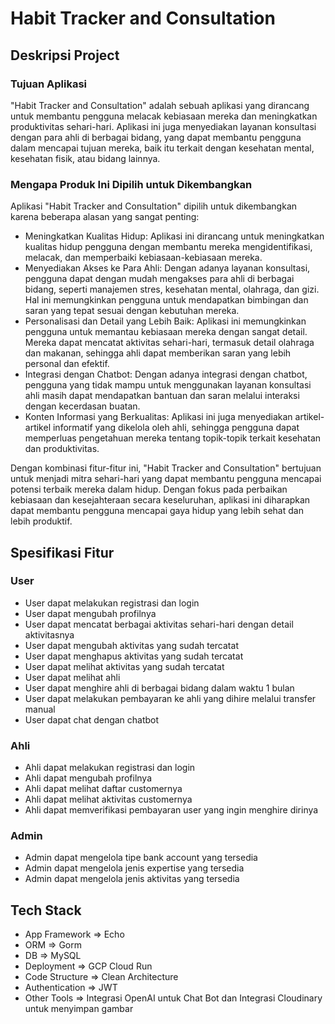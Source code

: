 # Habit Tracker and Consultation

## Deskripsi Project
### Tujuan Aplikasi
"Habit Tracker and Consultation" adalah sebuah aplikasi yang dirancang untuk membantu pengguna melacak kebiasaan mereka dan meningkatkan produktivitas sehari-hari. Aplikasi ini juga menyediakan layanan konsultasi dengan para ahli di berbagai bidang, yang dapat membantu pengguna dalam mencapai tujuan mereka, baik itu terkait dengan kesehatan mental, kesehatan fisik, atau bidang lainnya.

### Mengapa Produk Ini Dipilih untuk Dikembangkan
Aplikasi "Habit Tracker and Consultation" dipilih untuk dikembangkan karena beberapa alasan yang sangat penting:

- Meningkatkan Kualitas Hidup: Aplikasi ini dirancang untuk meningkatkan kualitas hidup pengguna dengan membantu mereka mengidentifikasi, melacak, dan memperbaiki kebiasaan-kebiasaan mereka.
- Menyediakan Akses ke Para Ahli: Dengan adanya layanan konsultasi, pengguna dapat dengan mudah mengakses para ahli di berbagai bidang, seperti manajemen stres, kesehatan mental, olahraga, dan gizi. Hal ini memungkinkan pengguna untuk mendapatkan bimbingan dan saran yang tepat sesuai dengan kebutuhan mereka.
- Personalisasi dan Detail yang Lebih Baik: Aplikasi ini memungkinkan pengguna untuk memantau kebiasaan mereka dengan sangat detail. Mereka dapat mencatat aktivitas sehari-hari, termasuk detail olahraga dan makanan, sehingga ahli dapat memberikan saran yang lebih personal dan efektif.
- Integrasi dengan Chatbot: Dengan adanya integrasi dengan chatbot, pengguna yang tidak mampu untuk menggunakan layanan konsultasi ahli masih dapat mendapatkan bantuan dan saran melalui interaksi dengan kecerdasan buatan.
- Konten Informasi yang Berkualitas: Aplikasi ini juga menyediakan artikel-artikel informatif yang dikelola oleh ahli, sehingga pengguna dapat memperluas pengetahuan mereka tentang topik-topik terkait kesehatan dan produktivitas.

Dengan kombinasi fitur-fitur ini, "Habit Tracker and Consultation" bertujuan untuk menjadi mitra sehari-hari yang dapat membantu pengguna mencapai potensi terbaik mereka dalam hidup. Dengan fokus pada perbaikan kebiasaan dan kesejahteraan secara keseluruhan, aplikasi ini diharapkan dapat membantu pengguna mencapai gaya hidup yang lebih sehat dan lebih produktif.

## Spesifikasi Fitur
### User
- User dapat melakukan registrasi dan login
- User dapat mengubah profilnya
- User dapat mencatat berbagai aktivitas sehari-hari dengan detail aktivitasnya
- User dapat mengubah aktivitas yang sudah tercatat
- User dapat menghapus aktivitas yang sudah tercatat
- User dapat melihat aktivitas yang sudah tercatat
- User dapat melihat ahli 
- User dapat menghire ahli di berbagai bidang dalam waktu 1 bulan
- User dapat melakukan pembayaran ke ahli yang dihire melalui transfer manual
- User dapat chat dengan chatbot

### Ahli
- Ahli dapat melakukan registrasi dan login
- Ahli dapat mengubah profilnya
- Ahli dapat melihat daftar customernya
- Ahli dapat melihat aktivitas customernya
- Ahli dapat memverifikasi pembayaran user yang ingin menghire dirinya


### Admin
- Admin dapat mengelola tipe bank account yang tersedia
- Admin dapat mengelola jenis expertise yang tersedia
- Admin dapat mengelola jenis aktivitas yang tersedia

## Tech Stack
- App Framework => Echo
- ORM => Gorm
- DB => MySQL
- Deployment => GCP Cloud Run
- Code Structure => Clean Architecture
- Authentication => JWT
- Other Tools => Integrasi OpenAI untuk Chat Bot dan Integrasi Cloudinary untuk menyimpan gambar